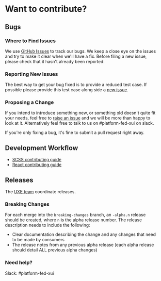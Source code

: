# Want to contribute?

## Bugs

### Where to Find Issues

We use [GitHub Issues](https://github.dev.xero.com/UXE/xui/issues) to track our bugs. We keep a close eye on the issues and try to make it clear when we'll have a fix. Before filing a new issue, please check that it hasn't already been reported.

### Reporting New Issues

The best way to get your bug fixed is to provide a reduced test case. If possible please provide this test case along side a [new issue](https://github.dev.xero.com/UXE/xui/issues/new).

### Proposing a Change

If you intend to introduce something new, or something old doesn't quite fit your needs, feel free to [raise an issue](https://github.dev.xero.com/UXE/xui/issues/new) and we will be more than happy to look at it. Alternatively feel free to talk to us on #platform-fed-xui on slack.

If you're only fixing a bug, it's fine to submit a pull request right away.

## Development Workflow

* [SCSS contributing guide](src/sass/CONTRIBUTING.md)
* [React contributing guide](src/react/CONTRIBUTING.md)

## Releases

The [UXE team](https://github.dev.xero.com/orgs/UXE/teams/uxe-team) coordinate releases.

### Breaking Changes

For each merge into the `breaking-changes` branch, an `-alpha.n` release should be created, where `n` is the alpha
release number.
The release description needs to include the following:

* Clear documentation describing the change and any changes that need to be made by consumers
* The release notes from any previous alpha release (each alpha release should detail ALL previous alpha changes)

### Need help?

Slack: #platform-fed-xui
